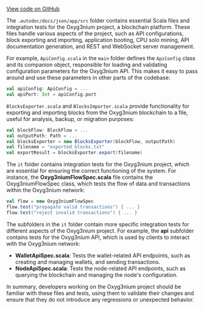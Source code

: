 [View code on GitHub](https://github.com/alephium/alephium/.autodoc/docs/json/app/src)

The `.autodoc/docs/json/app/src` folder contains essential Scala files and integration tests for the Oxyg3nium project, a blockchain platform. These files handle various aspects of the project, such as API configurations, block exporting and importing, application booting, CPU solo mining, API documentation generation, and REST and WebSocket server management.

For example, `ApiConfig.scala` in the `main` folder defines the `ApiConfig` class and its companion object, responsible for loading and validating configuration parameters for the Oxyg3nium API. This makes it easy to pass around and use these parameters in other parts of the codebase:

```scala
val apiConfig: ApiConfig = ...
val apiPort: Int = apiConfig.port
```

`BlocksExporter.scala` and `BlocksImporter.scala` provide functionality for exporting and importing blocks from the Oxyg3nium blockchain to a file, useful for analysis, backup, or migration purposes:

```scala
val blockFlow: BlockFlow = ...
val outputPath: Path = ...
val blocksExporter = new BlocksExporter(blockFlow, outputPath)
val filename = "exported_blocks.txt"
val exportResult = blocksExporter.export(filename)
```

The `it` folder contains integration tests for the Oxyg3nium project, which are essential for ensuring the correct functioning of the system. For instance, the **Oxyg3niumFlowSpec.scala** file contains the Oxyg3niumFlowSpec class, which tests the flow of data and transactions within the Oxyg3nium network:

```scala
val flow = new Oxyg3niumFlowSpec
flow.test("propagate valid transactions") { ... }
flow.test("reject invalid transactions") { ... }
```

The subfolders in the `it` folder contain more specific integration tests for different aspects of the Oxyg3nium project. For example, the **api** subfolder contains tests for the Oxyg3nium API, which is used by clients to interact with the Oxyg3nium network:

- **WalletApiSpec.scala**: Tests the wallet-related API endpoints, such as creating and managing wallets, and sending transactions.
- **NodeApiSpec.scala**: Tests the node-related API endpoints, such as querying the blockchain and managing the node's configuration.

In summary, developers working on the Oxyg3nium project should be familiar with these files and tests, using them to validate their changes and ensure that they do not introduce any regressions or unexpected behavior.
